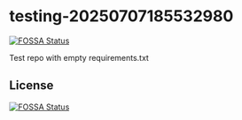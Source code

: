 # testing-20250707185532980
[![FOSSA Status](https://app.fossa.com/api/projects/git%2Bgithub.com%2Fkirogum%2Ftesting-20250707185532980.svg?type=shield)](https://app.fossa.com/projects/git%2Bgithub.com%2Fkirogum%2Ftesting-20250707185532980?ref=badge_shield)

Test repo with empty requirements.txt


## License
[![FOSSA Status](https://app.fossa.com/api/projects/git%2Bgithub.com%2Fkirogum%2Ftesting-20250707185532980.svg?type=large)](https://app.fossa.com/projects/git%2Bgithub.com%2Fkirogum%2Ftesting-20250707185532980?ref=badge_large)